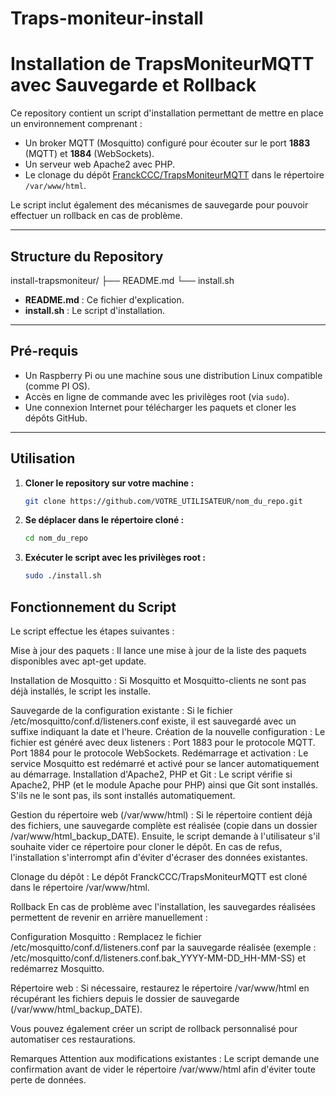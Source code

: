 # Traps-moniteur-install


# Installation de TrapsMoniteurMQTT avec Sauvegarde et Rollback

Ce repository contient un script d'installation permettant de mettre en place un environnement comprenant :
- Un broker MQTT (Mosquitto) configuré pour écouter sur le port **1883** (MQTT) et **1884** (WebSockets).
- Un serveur web Apache2 avec PHP.
- Le clonage du dépôt [FranckCCC/TrapsMoniteurMQTT](https://github.com/FranckCCC/TrapsMoniteurMQTT) dans le répertoire `/var/www/html`.

Le script inclut également des mécanismes de sauvegarde pour pouvoir effectuer un rollback en cas de problème.

---

## Structure du Repository
install-trapsmoniteur/ ├── README.md └── install.sh


- **README.md** : Ce fichier d'explication.
- **install.sh** : Le script d'installation.

---

## Pré-requis

- Un Raspberry Pi ou une machine sous une distribution Linux compatible (comme PI OS).
- Accès en ligne de commande avec les privilèges root (via `sudo`).
- Une connexion Internet pour télécharger les paquets et cloner les dépôts GitHub.

---

## Utilisation

1. **Cloner le repository sur votre machine :**

   ```bash
   git clone https://github.com/VOTRE_UTILISATEUR/nom_du_repo.git

2. **Se déplacer dans le répertoire cloné :**

   ```bash
   cd nom_du_repo

3. **Exécuter le script avec les privilèges root :**

   ```bash
   sudo ./install.sh


## Fonctionnement du Script
Le script effectue les étapes suivantes :

Mise à jour des paquets :
Il lance une mise à jour de la liste des paquets disponibles avec apt-get update.

Installation de Mosquitto :
Si Mosquitto et Mosquitto-clients ne sont pas déjà installés, le script les installe.

Sauvegarde de la configuration existante :
Si le fichier /etc/mosquitto/conf.d/listeners.conf existe, il est sauvegardé avec un suffixe indiquant la date et l'heure.
Création de la nouvelle configuration :
Le fichier est généré avec deux listeners :
Port 1883 pour le protocole MQTT.
Port 1884 pour le protocole WebSockets.
Redémarrage et activation :
Le service Mosquitto est redémarré et activé pour se lancer automatiquement au démarrage.
Installation d'Apache2, PHP et Git :
Le script vérifie si Apache2, PHP (et le module Apache pour PHP) ainsi que Git sont installés. S'ils ne le sont pas, ils sont installés automatiquement.

Gestion du répertoire web (/var/www/html) :
Si le répertoire contient déjà des fichiers, une sauvegarde complète est réalisée (copie dans un dossier /var/www/html_backup_DATE).
Ensuite, le script demande à l'utilisateur s'il souhaite vider ce répertoire pour cloner le dépôt. En cas de refus, l'installation s'interrompt afin d'éviter d'écraser des données existantes.

Clonage du dépôt :
Le dépôt FranckCCC/TrapsMoniteurMQTT est cloné dans le répertoire /var/www/html.

Rollback
En cas de problème avec l'installation, les sauvegardes réalisées permettent de revenir en arrière manuellement :

Configuration Mosquitto :
Remplacez le fichier /etc/mosquitto/conf.d/listeners.conf par la sauvegarde réalisée (exemple : /etc/mosquitto/conf.d/listeners.conf.bak_YYYY-MM-DD_HH-MM-SS) et redémarrez Mosquitto.

Répertoire web :
Si nécessaire, restaurez le répertoire /var/www/html en récupérant les fichiers depuis le dossier de sauvegarde (/var/www/html_backup_DATE).

Vous pouvez également créer un script de rollback personnalisé pour automatiser ces restaurations.

Remarques
Attention aux modifications existantes :
Le script demande une confirmation avant de vider le répertoire /var/www/html afin d'éviter toute perte de données.
